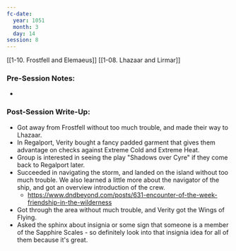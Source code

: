 ```yaml
---
fc-date:
  year: 1051
  month: 3
  day: 14
session: 8
---
```

[[1-10. Frostfell and Elemaeus]] [[1-08. Lhazaar and Lirmar]]

### Pre-Session Notes:
* 

### Post-Session Write-Up:

* Got away from Frostfell without too much trouble, and made their way to Lhazaar.
* In Regalport, Verity bought a fancy padded garment that gives them advantage on checks against Extreme Cold and Extreme Heat.
* Group is interested in seeing the play "Shadows over Cyre" if they come back to Regalport later.
* Succeeded in navigating the storm, and landed on the island without too much trouble. We also learned a little more about the navigator of the ship, and got an overview introduction of the crew.
	* https://www.dndbeyond.com/posts/631-encounter-of-the-week-friendship-in-the-wilderness
* Got through the area without much trouble, and Verity got the Wings of Flying.
* Asked the sphinx about insignia or some sign that someone is a member of the Sapphire Scales - so definitely look into that insignia idea for all of them because it's great.
